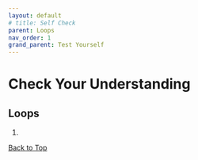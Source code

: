 ```yaml
---
layout: default
# title: Self Check
parent: Loops
nav_order: 1
grand_parent: Test Yourself
---
```


# Check Your Understanding
## Loops

<!-- <details open markdown="block">
  <summary>
    Table of contents
  </summary>
  {: .text-delta }
1. [Easy Level Code Writing Questions](#easy-level-code-writing-questions)
   {:toc}
2. [Medium Level Code Writing Questions](#medium-level-code-writing-questions)
   {:toc}
3. [Hard Level Code Writing Questions](#hard-level-code-writing-questions)
   {:toc}
</details> -->

1. 

[Back to Top](#top)

<!-- ### Medium Level Code Writing Questions
1. Write a program that initializes a string with "Mississippi". Then replace all "i" with "ii" and print the length of the resulting string. In that string, replace all "ss" with "s" and print the length of the resulting string.

2. 

[Back to Top](#top) -->

<!-- ### Hard Level Code Writing Questions
1. Write a program called `FourRectanglePrinter` that constructs a `Rectangle` object, prints its location by calling `System.out.println(box)`, and then translates and prints it three more times, so that, if the rectangles were drawn, they would form one large rectangle, as shown below. Your program will not produce a drawing. It will simply print the locations of the four rectangles.  
![Four Rectangle Box](../../../images/FourRectangleBox.png)

2. 

[Back to Top](#top) -->
